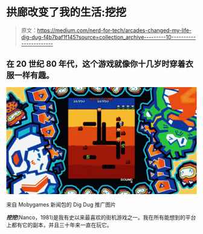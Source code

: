 # 拱廊改变了我的生活:挖挖

> 原文：<https://medium.com/nerd-for-tech/arcades-changed-my-life-dig-dug-f4b7baf1f145?source=collection_archive---------10----------------------->

## 在 20 世纪 80 年代，这个游戏就像你十几岁时穿着衣服一样有趣。

![](img/4afe854404d02e1846e87b2e20a2292c.png)

来自 Mobygames 新闻包的 Dig Dug 推广图片

***挖挖***(Nanco，1981)是我有史以来最喜欢的街机游戏之一。我在所有能想到的平台上都有它的副本，并且三十年来一直在玩它。